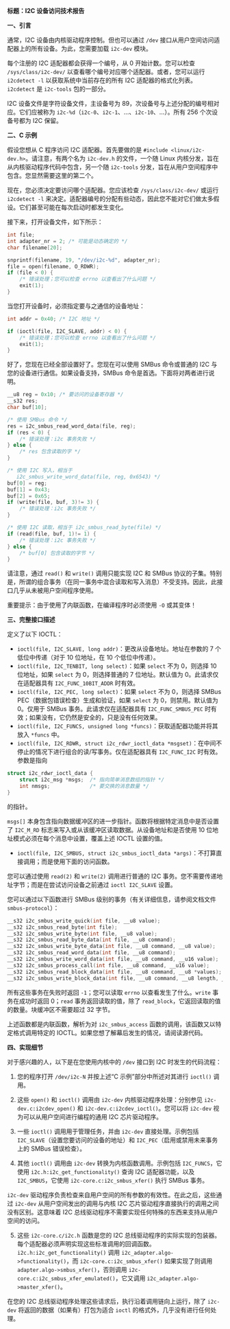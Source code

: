 **标题：I2C 设备访问技术报告**

**一、引言**

通常，I2C 设备由内核驱动程序控制。但也可以通过 `/dev` 接口从用户空间访问适配器上的所有设备。为此，您需要加载 `i2c-dev` 模块。

每个注册的 I2C 适配器都会获得一个编号，从 0 开始计数。您可以检查 `/sys/class/i2c-dev/` 以查看哪个编号对应哪个适配器。或者，您可以运行 `i2cdetect -l` 以获取系统中当前存在的所有 I2C 适配器的格式化列表。`i2cdetect` 是 `i2c-tools` 包的一部分。

I2C 设备文件是字符设备文件，主设备号为 89，次设备号与上述分配的编号相对应。它们应被称为 `i2c-%d`（`i2c-0`、`i2c-1`、...、`i2c-10`、...）。所有 256 个次设备号都为 I2C 保留。

**二、C 示例**

假设您想从 C 程序访问 I2C 适配器。首先要做的是 `#include <linux/i2c-dev.h>`。请注意，有两个名为 `i2c-dev.h` 的文件，一个随 Linux 内核分发，旨在从内核驱动程序代码中包含，另一个随 `i2c-tools` 分发，旨在从用户空间程序中包含。您显然需要这里的第二个。

现在，您必须决定要访问哪个适配器。您应该检查 `/sys/class/i2c-dev/` 或运行 `i2cdetect -l` 来决定。适配器编号的分配有些动态，因此您不能对它们做太多假设。它们甚至可能在每次启动时都发生变化。

接下来，打开设备文件，如下所示：

```c
int file;
int adapter_nr = 2; /* 可能是动态确定的 */
char filename[20];

snprintf(filename, 19, "/dev/i2c-%d", adapter_nr);
file = open(filename, O_RDWR);
if (file < 0) {
    /* 错误处理；您可以检查 errno 以查看出了什么问题 */
    exit(1);
}
```

当您打开设备时，必须指定要与之通信的设备地址：

```c
int addr = 0x40; /* I2C 地址 */

if (ioctl(file, I2C_SLAVE, addr) < 0) {
    /* 错误处理；您可以检查 errno 以查看出了什么问题 */
    exit(1);
}
```

好了，您现在已经全部设置好了。您现在可以使用 SMBus 命令或普通的 I2C 与您的设备进行通信。如果设备支持，SMBus 命令是首选。下面将对两者进行说明。

```c
__u8 reg = 0x10; /* 要访问的设备寄存器 */
__s32 res;
char buf[10];

/* 使用 SMBus 命令 */
res = i2c_smbus_read_word_data(file, reg);
if (res < 0) {
    /* 错误处理：i2c 事务失败 */
} else {
    /* res 包含读取的字 */
}

/* 使用 I2C 写入，相当于
   i2c_smbus_write_word_data(file, reg, 0x6543) */
buf[0] = reg;
buf[1] = 0x43;
buf[2] = 0x65;
if (write(file, buf, 3)!= 3) {
    /* 错误处理：i2c 事务失败 */
}

/* 使用 I2C 读取，相当于 i2c_smbus_read_byte(file) */
if (read(file, buf, 1)!= 1) {
    /* 错误处理：i2c 事务失败 */
} else {
    /* buf[0] 包含读取的字节 */
}
```

请注意，通过 `read()` 和 `write()` 调用只能实现 I2C 和 SMBus 协议的子集。特别是，所谓的组合事务（在同一事务中混合读取和写入消息）不受支持。因此，此接口几乎从未被用户空间程序使用。

重要提示：由于使用了内联函数，在编译程序时必须使用 `-O` 或其变体！

**三、完整接口描述**

定义了以下 IOCTL：

- `ioctl(file, I2C_SLAVE, long addr)`：更改从设备地址。地址在参数的 7 个低位中传递（对于 10 位地址，在 10 个低位中传递）。
- `ioctl(file, I2C_TENBIT, long select)`：如果 `select` 不为 0，则选择 10 位地址，如果 `select` 为 0，则选择普通的 7 位地址。默认值为 0。此请求仅在适配器具有 `I2C_FUNC_10BIT_ADDR` 时有效。
- `ioctl(file, I2C_PEC, long select)`：如果 `select` 不为 0，则选择 SMBus PEC（数据包错误检查）生成和验证，如果 `select` 为 0，则禁用。默认值为 0。仅用于 SMBus 事务。此请求仅在适配器具有 `I2C_FUNC_SMBUS_PEC` 时有效；如果没有，它仍然是安全的，只是没有任何效果。
- `ioctl(file, I2C_FUNCS, unsigned long *funcs)`：获取适配器功能并将其放入 `*funcs` 中。
- `ioctl(file, I2C_RDWR, struct i2c_rdwr_ioctl_data *msgset)`：在中间不停止的情况下进行组合的读/写事务。仅在适配器具有 `I2C_FUNC_I2C` 时有效。参数是指向

```c
struct i2c_rdwr_ioctl_data {
    struct i2c_msg *msgs;  /* 指向简单消息数组的指针 */
    int nmsgs;             /* 要交换的消息数量 */
}
```

的指针。

`msgs[]` 本身包含指向数据缓冲区的进一步指针。函数将根据特定消息中是否设置了 `I2C_M_RD` 标志来写入或从该缓冲区读取数据。从设备地址和是否使用 10 位地址模式必须在每个消息中设置，覆盖上述 IOCTL 设置的值。

- `ioctl(file, I2C_SMBUS, struct i2c_smbus_ioctl_data *args)`：不打算直接调用；而是使用下面的访问函数。

您可以通过使用 `read(2)` 和 `write(2)` 调用进行普通的 I2C 事务。您不需要传递地址字节；而是在尝试访问设备之前通过 `ioctl I2C_SLAVE` 设置。

您可以通过以下函数进行 SMBus 级别的事务（有关详细信息，请参阅文档文件 `smbus-protocol`）：

```c
__s32 i2c_smbus_write_quick(int file, __u8 value);
__s32 i2c_smbus_read_byte(int file);
__s32 i2c_smbus_write_byte(int file, __u8 value);
__s32 i2c_smbus_read_byte_data(int file, __u8 command);
__s32 i2c_smbus_write_byte_data(int file, __u8 command, __u8 value);
__s32 i2c_smbus_read_word_data(int file, __u8 command);
__s32 i2c_smbus_write_word_data(int file, __u8 command, __u16 value);
__s32 i2c_smbus_process_call(int file, __u8 command, __u16 value);
__s32 i2c_smbus_read_block_data(int file, __u8 command, __u8 *values);
__s32 i2c_smbus_write_block_data(int file, __u8 command, __u8 length, __u8 *values);
```

所有这些事务在失败时返回 `-1`；您可以读取 `errno` 以查看发生了什么。`write` 事务在成功时返回 0；`read` 事务返回读取的值，除了 `read_block`，它返回读取的值的数量。块缓冲区不需要超过 32 字节。

上述函数都是内联函数，解析为对 `i2c_smbus_access` 函数的调用，该函数又以特定格式调用特定的 IOCTL。如果您想了解幕后发生的情况，请阅读源代码。

**四、实现细节**

对于感兴趣的人，以下是在您使用内核中的 `/dev` 接口到 I2C 时发生的代码流程：

1. 您的程序打开 `/dev/i2c-N` 并按上述“C 示例”部分中所述对其进行 `ioctl()` 调用。

2. 这些 `open()` 和 `ioctl()` 调用由 `i2c-dev` 内核驱动程序处理：分别参见 `i2c-dev.c:i2cdev_open()` 和 `i2c-dev.c:i2cdev_ioctl()`。您可以将 `i2c-dev` 视为可以从用户空间进行编程的通用 I2C 芯片驱动程序。

3. 一些 `ioctl()` 调用用于管理任务，并由 `i2c-dev` 直接处理。示例包括 `I2C_SLAVE`（设置您要访问的设备的地址）和 `I2C_PEC`（启用或禁用未来事务上的 SMBus 错误检查）。

4. 其他 `ioctl()` 调用由 `i2c-dev` 转换为内核函数调用。示例包括 `I2C_FUNCS`，它使用 `i2c.h:i2c_get_functionality()` 查询 I2C 适配器功能，以及 `I2C_SMBUS`，它使用 `i2c-core.c:i2c_smbus_xfer()` 执行 SMBus 事务。

`i2c-dev` 驱动程序负责检查来自用户空间的所有参数的有效性。在此之后，这些通过 `i2c-dev` 从用户空间发出的调用与内核 I2C 芯片驱动程序直接执行的调用之间没有区别。这意味着 I2C 总线驱动程序不需要实现任何特殊的东西来支持从用户空间的访问。

5. 这些 `i2c-core.c/i2c.h` 函数是您的 I2C 总线驱动程序的实际实现的包装器。每个适配器必须声明实现这些标准调用的回调函数。`i2c.h:i2c_get_functionality()` 调用 `i2c_adapter.algo->functionality()`，而 `i2c-core.c:i2c_smbus_xfer()` 如果实现了则调用 `adapter.algo->smbus_xfer()`，否则调用 `i2c-core.c:i2c_smbus_xfer_emulated()`，它又调用 `i2c_adapter.algo->master_xfer()`。

在您的 I2C 总线驱动程序处理这些请求后，执行沿着调用链向上运行，除了 `i2c-dev` 将返回的数据（如果有）打包为适合 `ioctl` 的格式外，几乎没有进行任何处理。